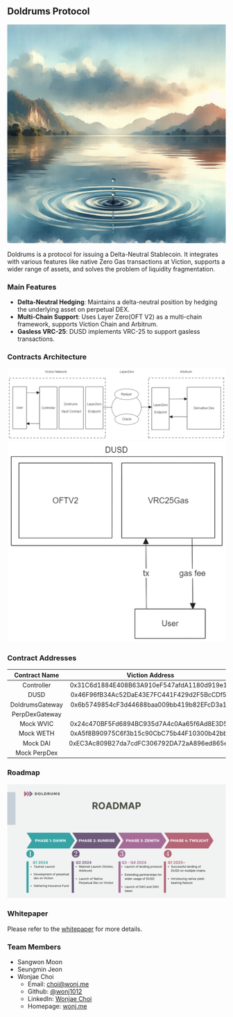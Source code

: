 ## Doldrums Protocol

![Thumbnail](./thumb.png)

Doldrums is a protocol for issuing a Delta-Neutral Stablecoin. It integrates with various features like native Zero Gas transactions at Viction, supports a wider range of assets, and solves the problem of liquidity fragmentation.

### Main Features

- **Delta-Neutral Hedging**: Maintains a delta-neutral position by hedging the underlying asset on perpetual DEX.
- **Multi-Chain Support**: Uses Layer Zero(OFT V2) as a multi-chain framework, supports Viction Chain and Arbitrum.
- **Gasless VRC-25**: DUSD implements VRC-25 to support gasless transactions.

### Contracts Architecture

![contracts](./docs/contracts.png)
![dusd](./docs/DUSD.png)

### Contract Addresses

|  Contract Name  	|               Viction Address              	|                Fuji Address                	|
|:---------------:	|:------------------------------------------:	|:------------------------------------------:	|
|    Controller   	| 0x31C6d1884E408B63A910eF547afdA1180d919e13 	|                                            	|
|       DUSD      	| 0x46F96fB34Ac52DaE43E7FC441F429d2F5BcCDf52 	| 0xf40E719D4F215712D9DC9a0568791E408c71760F 	|
| DoldrumsGateway 	| 0x6b5749854cF3d44688baa009bb419b82EFcD3a17 	|                                            	|
|  PerpDexGateway 	|                                            	| 0xdb3975365f1c8258758D4D55687F659d58B74F13 	|
|    Mock WVIC    	| 0x24c470BF5Fd6894BC935d7A4c0Aa65f6Ad8E3D5a 	|                                            	|
|    Mock WETH    	| 0xA5f8B90975C6f3b15c90CbC75b44F10300b42bbe 	|                                            	|
|     Mock DAI    	| 0xEC3Ac809B27da7cdFC306792DA72aA896ed865eD 	|                                            	|
|   Mock PerpDex  	|                                            	| 0xf8efeBAec7C3a37106e14a8d4994Db730dDbC08F 	|

### Roadmap

![roadmap](./docs/roadmap.png)

### Whitepaper

Please refer to the [whitepaper](./docs/Doldrums_whitepaper.pdf) for more details.

### Team Members

- Sangwon Moon
- Seungmin Jeon
- Wonjae Choi
  - Email: choi@wonj.me
  - Github: [@wonj1012](www.github.com/wonj1012)
  - LinkedIn: [Wonjae Choi](https://www.linkedin.com/in/wonj/)
  - Homepage: [wonj.me](https://wonj.me)
